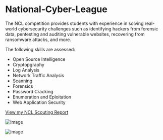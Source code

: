 # National-Cyber-League
The NCL competition provides students with experience in solving real-world cybersecurity challenges such as identifying hackers from forensic data, pentesting and auditing vulnerable websites, recovering from ransomware attacks, and more.

The following skills are assessed:
- Open Source Intelligence
- Cryptopgraphy
- Log Analysis
- Network Traffic Analysis
- Scanning
- Forensics
- Password Cracking
- Enumeration and Eploitation
- Web Application Security
  
<a href="https://github.com/Redfooxx/National-Cyber-League/blob/main/1%20Spring%202025%20Andre%20Castillo%20-%20Cyber%20Skyline%20Report.pdf">View my NCL Scouting Report</a>

![image](https://github.com/user-attachments/assets/3b39ee3f-5ed6-4472-a4b5-4e99199998e8)

![image](https://github.com/user-attachments/assets/6cd7d5fd-3f60-4233-ae88-4162de9f3ff2)

